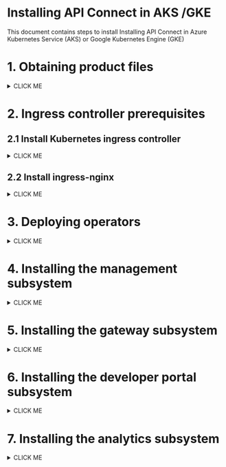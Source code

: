 # Installing API Connect in AKS /GKE

This document contains steps to install Installing API Connect in Azure Kubernetes Service (AKS) or Google Kubernetes Engine (GKE)

# 1. Obtaining product files

<details><summary>CLICK ME</summary>

Refer the product documentation [here](https://www.ibm.com/docs/en/api-connect/10.0.x_cd?topic=procedures-obtaining-product-files) for more detailed info, but you don't need to use this for the installation.

### 1. Obtain the API Connect files

Follow the documentation [here](../01-download-api-connect-binaries) and download the binaries.

### 2. Load the image-tool image in your Docker local registry

1. Run the below command.

  ```
  docker load -i apiconnect-image-tool_10.0.8.4.tar.gz
  ```

  or 

  ```
  docker load apiconnect-image-tool_10.0.8.4.tar.gz
  ```

### 3. Upload the product images from local registry to remote Docker registry


1. Replace the values of the following variables as required
2. Run the below commands.
```
export DOCKER_SERVER=docker.io
export DOCKER_USERNAME=test_user
export DOCKER_PASSWORD=test_password
```
3. Run the following commmand to login into the registry

```
docker login $DOCKER_SERVER -u $DOCKER_USERNAME  -p $DOCKER_PASSWORD
```

4. Run the following commmand to upload the image from local registry to the remote docker registry

```
docker run --rm apiconnect-image-tool-10.0.8.4 upload $DOCKER_SERVER/$DOCKER_USERNAME
```
or

```
docker run --rm apiconnect-image-tool-10.0.8.4 upload $DOCKER_SERVER --username $DOCKER_USERNAME --password $DOCKER_PASSWORD
```
</details>


# 2. Ingress controller prerequisites

## 2.1 Install Kubernetes ingress controller 

<details><summary>CLICK ME</summary>

Refer the product documentation [here](https://www.ibm.com/docs/en/api-connect/10.0.x_cd?topic=deployment-kubernetes-ingress-controller-prerequisites) for more detailed info, but you don't need to use this for the installation.

A Kubernetes deployment for IBM API Connect requires the **kubernetes/ingress-nginx** ingress controller implementation (see https://github.com/kubernetes/ingress-nginx) with SSL passthrough enabled.

1. Login into the Kubernetes cluster via kubectl cli.

2. Dowload the sample [ingress-config.yaml](./files/ingress-config.yaml) file to configure the ingress controller.

3. Run the following commands to make the **helm** repo ready.

```
helm repo add ingress-nginx https://kubernetes.github.io/ingress-nginx
helm repo update
```

4. With the above downloaded **ingress-config.yaml** file run the following command.
```
helm install ingress-controller ingress-nginx/ingress-nginx --namespace kube-system --values ingress-config.yaml
```
</details>

## 2.2 Install ingress-nginx

<details><summary>CLICK ME</summary>

1. Run the below command to install ingress-nginx.

  ```
  kubectl apply -f https://raw.githubusercontent.com/kubernetes/ingress-nginx/main/deploy/static/provider/cloud/deploy.yaml
  ```

2. Run the below command to know the External IP Address cluster.
  ```
  kubectl get service ingress-nginx-controller -n ingress-nginx
  ```
you may get the below output.

  ```
  NAME                       TYPE           CLUSTER-IP    EXTERNAL-IP      PORT(S)                      AGE
  ingress-nginx-controller   LoadBalancer   10.0.15.218   22.33.44.55   80:30172/TCP,443:31150/TCP   89m
  ```
3. Note the IP Address displayed under the `EXTERNAL-IP` column ex: `22.33.44.55`.

</details>


# 3. Deploying operators

<details><summary>CLICK ME</summary>

Refer the product documentation [here](https://www.ibm.com/docs/en/api-connect/10.0.8_lts?topic=docm-deploying-operators-in-single-namespace-api-connect-cluster) for more detailed info, but you don't need to use this for the installation.


### 3.1. Create Namespace

1. Run the following command to create namespace

```
kubectl create ns apiconnect
```

### 3.2. Install Certificate Manager

Need to Get a certificate manager. API Connect uses cert-manager v1.18.1 of cert-manager, which is a native Kubernetes certificate management controller. You can obtain `cert-manager v1.18.1` from the API Connect v10 distribution `helper_files.zip` archive, or download it from https://github.com/cert-manager/cert-manager/releases/tag/v1.18.1

1. Download the file [cert-manager.yaml](./files/cert-manager.yaml) from this repo.

2. Run the following command to apply the CR

```
kubectl apply -f cert-manager.yaml
```

3. To check the status, run the below command.
```
kubectl get po -n cert-manager 
```

You might see the output like this. Wait for `cert-manager` pods to enter `1/1     Running` status before proceeding. 

```
NAME                                       READY   STATUS    RESTARTS   AGE
cert-manager-5b765f8dfb-xkhkp              1/1     Running   0          17h
cert-manager-cainjector-78d86dc9df-hwqmb   1/1     Running   0          17h
cert-manager-webhook-84df4f5688-5vlmn      1/1     Running   0          17h
```

### 3.3. Create registry secret

Need to create a registry secret with credentials to be used to pull down product images.

1. Replace the values of the following variables as required
2. Run the below commands.
```
export DOCKER_SERVER=docker.io
export DOCKER_USERNAME=test_user
export DOCKER_PASSWORD=test_password
export DOCKER_EMAIL="none@none.com"
```
3. Run the following commmands to create 3 secrets

```
kubectl create secret docker-registry apic-registry-secret --docker-server=$DOCKER_SERVER --docker-username=$DOCKER_USERNAME --docker-password=$DOCKER_PASSWORD --docker-email=$DOCKER_EMAIL  -n apiconnect

kubectl create secret docker-registry datapower-docker-local-cred --docker-server=$DOCKER_SERVER --docker-username=$DOCKER_USERNAME --docker-password=$DOCKER_PASSWORD --docker-email=$DOCKER_EMAIL  -n apiconnect

kubectl create secret generic datapower-admin-credentials --from-literal=password=admin -n apiconnect
```

### 3.4. Install API Connect CRDs

1. Download the file  [ibm-apiconnect-crds1.yaml](./files/ibm-apiconnect-crds1.yaml) from this repo.

2. Run the following command to deploy the same

```
kubectl apply -f ibm-apiconnect-crds1.yaml -n apiconnect
```

3. Download the file  [ibm-apiconnect-crds2.yaml](./files/ibm-apiconnect-crds2.yaml) from this repo.

4. Run the following command to deploy the same

```
kubectl create -f ibm-apiconnect-crds2.yaml -n apiconnect
```

### 3.5. Install API Connect Operator

1. Download the file  [ibm-apiconnect.yaml](./files/ibm-apiconnect.yaml) from this repo.

2. In the downloaded file, replace the text `docker.io/test_user` with docker registry name and user name.

3. Run the following command to deploy the same

```
kubectl apply -f ibm-apiconnect.yaml -n apiconnect
```

ibm-datapower

### 3.6. Install Data Power Operator

1. Download the file  [ibm-datapower.yaml](./files/ibm-datapower.yaml) from this repo.

2. In the downloaded file, replace the text `docker.io/test_user` with docker registry name and user name.

3. Run the following command to deploy the same

```
kubectl apply -f ibm-datapower.yaml -n apiconnect
```

### 3.7. Install ingress-ca Issuer to be used by cert-manager

1. Download the file  [ingress-issuer-v1.yaml](./files/ingress-issuer-v1.yaml) from this repo.

2. Run the following command to deploy the same

```
kubectl apply -f ingress-issuer-v1.yaml -n apiconnect
```

3. Validate that the command succeeded by running the below command.


```
kubectl get certificates -n apiconnect
```

You may get the output like this
```
NAME                         READY   SECRET                       AGE
analytics-ingestion-client   True    analytics-ingestion-client   70s
gateway-peering              True    gateway-peering              69s
gateway-service              True    gateway-service              69s
ingress-ca                   True    ingress-ca                   71s
portal-admin-client          True    portal-admin-client          71s
portal-tunnel-client         True    portal-tunnel-client         70s
```
</details>

# 4. Installing the management subsystem

<details><summary>CLICK ME</summary>

Refer the product documentation [here](https://www.ibm.com/docs/en/api-connect/10.0.x_cd?topic=subsystems-installing-management-subsystem) for more detailed info, but you don't need to use this for the installation.

### 4.1 Download the file

1. Download the file  [management_cr.yaml](./files/management_cr.yaml) from this repo.

### 4.2 Update the info (Must do)

In the downloaded file, replace the following info.

1. Update the host name of the Docker Registry to which you uploaded the installation images.
```
imageRegistry: docker.io/test_user
```
2. Need to Update the desired ingress subdomain for the API Connect stack. 

  - If you have actual end point of your cluster then and replace the `111.222.333.444.nip.io` with the actual end point of your cluster. 
  - If you don't have/know the end point, then use the  `EXTERNAL-IP` column value we got it step 2.2 and replace the `111.222.333.444` with the actual end point of your cluster.

### 4.3 Update the info (if you need)

In the downloaded file, replace the following info only if required.

1. Update the API Connect application version.
```
version: 10.0.8.4
```

2. Update the profile.
```
profile: n1xc2.m16
```

3. Update the stroage class name.
```
storageClassName: managed-premium
```

- For AKS : **managed-premium**
- For GKE : **premium-rwo**

4. Update the License info
```
  license:
    accept: true
    use: nonproduction
    license: L-HTFS-UAXYM3
```

### 4.4 Install the management CR

1. Run the following command to deploy the same

```
kubectl apply -f management_cr.yaml -n apiconnect
```

2. Verify that the management subsystem is fully installed. It may take atleast 5 minutes to complete.

```
kubectl get ManagementCluster -n apiconnect
```

The installation is completed when the READY status is True, and the SUMMARY column reports that all services are online (e.g. 16/16). For example:
```
NAME         READY   SUMMARY   VERSION    RECONCILED VERSION   AGE
management   True   16/16       <version>   <version-build>       7m17s
```

### 4.5 Accessing Admin Portal

Let us access the Cloud Manager user interface as part of the management subsystem,

1. Run the below command to get the Password for the portal.

```
kubectl get secret -n apiconnect management-admin-secret -o jsonpath="{.data.password}" | base64 -d && echo ""
```

2. The end point of the url might be like this. Replace it with the appropriate ip or url.

```
https://admin.111.222.333.444.nip.io/admin
```

3. Login into the portal

  - UserName : admin
  - Password : Retrieved in the above step

  <img src="images/img11.png" >


4. Change the password

  <img src="images/img12.png" >

5. Home page of the portal is dispalyed.

  <img src="images/img13.png" >


</details>

# 5. Installing the gateway subsystem

<details><summary>CLICK ME</summary>

Refer the product documentation [here](https://www.ibm.com/docs/en/api-connect/10.0.x_cd?topic=subsystems-installing-gateway-subsystem) for more detailed info, but you don't need to use this for the installation.

### 5.1 Download the file

1. Download the file  [apigateway_cr.yaml](./files/apigateway_cr.yaml) from this repo.

### 5.2 Update the info (Must do)

In the downloaded file, replace the following info only if required.

1. Update the host name of the Docker Registry to which you uploaded the installation images.
```
imageRegistry: docker.io/test_user
```
 2. Need to Update the desired ingress subdomain for the API Connect stack. 

  - If you have actual end point of your cluster then and replace the `111.222.333.444.nip.io` with the actual end point of your cluster. 
  - If you don't have/know the end point, then use the  `EXTERNAL-IP` column value we got it step 2.2 and replace the `111.222.333.444` with the actual end point of your cluster.


### 5.3 Update the info (if you need)

In the downloaded file, replace the following info only if required.

1. Update the API Connect application version.
```
version: 10.0.8.4
```

2. Update the profile
```
profile: n1xc4.m8
```

3. Update the stroage class name.
```
storageClassName: managed-premium
```

- For AKS : **managed-premium**
- For GKE : **premium-rwo**

4. Update the License info
```
  license:
    accept: true
    use: nonproduction
    license: L-HTFS-UAXYM3
```

### 5.4 Install the Gateway CR

1. Run the following command to deploy the same.

```
kubectl apply -f apigateway_cr.yaml -n apiconnect
```

2. Verify that the management subsystem is fully installed by running this command.

```
kubectl get GatewayCluster -n apiconnect
```

The installation has completed when the READY status is True, and the SUMMARY reports that all services are online (e.g. 3/3). For example:
```
NAME   READY   SUMMARY   VERSION    RECONCILED VERSION   AGE
gwv6   3/3     Running   10.0.8.4   10.0.8.4-3237        8h
```
</details>

# 6. Installing the developer portal subsystem

<details><summary>CLICK ME</summary>

Refer the product documentation [here](https://www.ibm.com/docs/en/api-connect/10.0.x_cd?topic=subsystems-installing-developer-portal-subsystem) for more detailed info, but you don't need to use this for the installation.

### 6.1 Download the file

1. Download the file  [portal_cr.yaml](./files/portal_cr.yaml) from this repo.

### 6.2 Update the info (Must do)

In the downloaded file, replace the following info only if required.

1. Update the host name of the Docker Registry to which you uploaded the installation images.
```
imageRegistry: docker.io/test_user
```

 2. Need to Update the desired ingress subdomain for the API Connect stack. 

  - If you have actual end point of your cluster then and replace the `111.222.333.444.nip.io` with the actual end point of your cluster. 
  - If you don't have/know the end point, then use the  `EXTERNAL-IP` column value we got it step 2.2 and replace the `111.222.333.444` with the actual end point of your cluster.

### 6.3 Update the info (if you need)

In the downloaded file, replace the following info only if required.

1. Update the API Connect application version.
```
version: 10.0.8.4
```

2. Update the profile,
```
profile: n1xc4.m16
```

3. Update the stroage class names in all the places.
```
storageClassName: managed-premium
```

- For AKS : **managed-premium**
- For GKE : **premium-rwo**

4. Update the License info
```
  license:
    accept: true
    use: nonproduction
    license: L-HTFS-UAXYM3
```

### 6.4 Install the Portal CR

1. Run the following command to deploy the same.

```
kubectl apply -f portal_cr.yaml -n apiconnect
```

2. Verify that the developer portal is fully installed by running this command.

```
kubectl get PortalCluster -n apiconnect
```

The installation has completed when the status is in Running and READY should have value like 5/5. For example:
```
NAME     READY   STATUS    VERSION    RECONCILED VERSION   MESSAGE                                            AGE
portal   5/5     Running   10.0.8.4   10.0.8.4-3237        Ready for API Cloud Manager service registration   3m35s
```


### 6.5 Access the portal

The portal URL would be like this. You can change the URL as per your configuration. 

1. Access the portal in the browser using this URL (after replace the IP with the appropriate ip or url).

```
https://portal.111.222.333.444.nip.io/
```

You may see the following text in the screen.
```
Developer Portal is ready to create sites!
If you see this page, the web server is successfully installed and working. Further configuration is required.
```

### 6.6 Configuration

Need to register a portal service. Follow this [link](https://www.ibm.com/docs/en/api-connect/10.0.x_cd?topic=topology-registering-portal-service) to configure the same.

</details>

# 7. Installing the analytics subsystem

<details><summary>CLICK ME</summary>

Refer the product documentation [here](https://www.ibm.com/docs/en/api-connect/10.0.x_cd?topic=subsystems-installing-analytics-subsystem) for more detailed info, but you don't need to use this for the installation.

### 7.1 Download the file

1. Download the file  [analytics_cr.yaml](./files/analytics_cr.yaml) from this repo.

### 7.2 Update the info (Must do)

In the downloaded file, replace the following info only if required.

1. Update the host name of the Docker Registry to which you uploaded the installation images.
```
imageRegistry: docker.io/test_user
```
 2. Need to Update the desired ingress subdomain for the API Connect stack. 

  - If you have actual end point of your cluster then and replace the `111.222.333.444.nip.io` with the actual end point of your cluster. 
  - If you don't have/know the end point, then use the  `EXTERNAL-IP` column value we got it step 2.2 and replace the `111.222.333.444` with the actual end point of your cluster.

### 7.3 Update the info (if you need)

In the downloaded file, replace the following info only if required.

1. Update the API Connect application version.
```
version: 10.0.8.4
```

2. Update the profile
```
profile: n1xc4.m32
```

3. Update the stroage class name.
```
storageClassName: azurefile-csi-premium
```

- For AKS : **azurefile-csi-premium**
- For GKE : **premium-rwx**

For GKE, if the file storage is not available you can install it using the below command 

```
gcloud container clusters update <CLUSTER_NAME> --update-addons=GcpFilestoreCsiDriver=ENABLED
```

4. Update the License info
```
  license:
    accept: true
    use: nonproduction
    license: L-HTFS-UAXYM3
```

### 7.4 Install the analytics CR

1. Download the file  [sysctl-vm-max-map-count.yaml](./files/sysctl-vm-max-map-count.yaml) from this repo.

2. Run the following command to deploy the same.

```
kubectl apply -f sysctl-vm-max-map-count.yaml
```

3. Run the following command to deploy the CR.

```
kubectl apply -f analytics_cr.yaml -n apiconnect
```

4. Verify that the analytics subsystem is fully installed by running this command.

```
kubectl get AnalyticsCluster -n apiconnect
```

The installation has completed when the status is in Running and READY should have value like 8/8. 
```
NAME        READY   STATUS    VERSION    RECONCILED VERSION   AGE
analytics   8/8     Running   10.0.8.4   10.0.8.4-3237        48m
```

#### Debugging

If any are not ready in the above output you need to see pod status.

1. Run this command.

```
kubectl get pods -n apiconnect
```

You may have a pod in CrashLoopBackOff status.
```
NAME                                                    READY   STATUS             RESTARTS        AGE
analytics-storage-0                                     1/2     CrashLoopBackOff   9 (4m44s ago)   29m
```

2. Get the logs of the pod by running the below command.

```
kubectl logs analytics-storage-0 -n apiconnect
```

you may have the logs like this.
```
[2025-10-23T02:28:51,472][INFO ][o.o.t.TransportService   ] [analytics-storage-0] Remote clusters initialized successfully.
[2025-10-23T02:28:52,142][INFO ][o.o.b.BootstrapChecks    ] [analytics-storage-0] bound or publishing to a non-loopback address, enforcing bootstrap checks
ERROR: [1] bootstrap checks failed
[1]: max virtual memory areas vm.max_map_count [65530] is too low, increase to at least [262144]
ERROR: OpenSearch did not exit normally - check the logs at /usr/share/opensearch/logs/apic-analytics-cluster.log
[2025-10-23T02:28:52,153][INFO ][o.o.s.a.r.AuditMessageRouter] [analytics-storage-0] Closing AuditMessageRouter
[2025-10-23T02:28:52,154][INFO ][o.o.n.Node               ] [analytics-storage-0] stopping ...
```

This shows the probelm with the virtual memory.


3. Download the file  [sysctl-vm-max-map-count.yaml](./files/sysctl-vm-max-map-count.yaml) from this repo.

4. Run the following command to deploy the same.

```
kubectl apply -f sysctl-vm-max-map-count.yaml
```

5. Run this command.

```
kubectl get pods -n apiconnect
```

You may not have a pod in CrashLoopBackOff status.

</details>